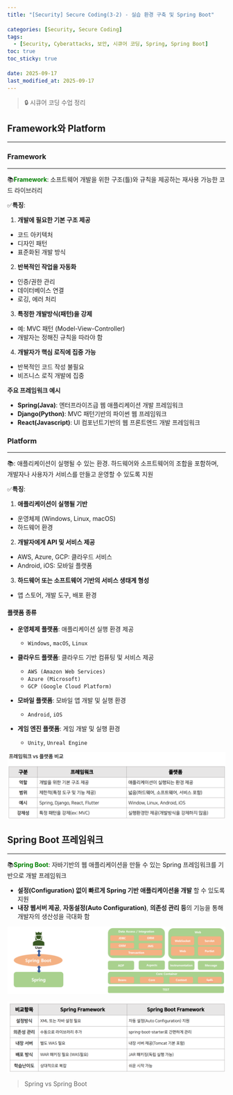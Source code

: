 ```yaml
---
title: "[Security] Secure Coding(3-2) - 실습 환경 구축 및 Spring Boot"

categories: [Security, Secure Coding]
tags:
  - [Security, Cyberattacks, 보안, 시큐어 코딩, Spring, Spring Boot]
toc: true
toc_sticky: true

date: 2025-09-17
last_modified_at: 2025-09-17
---
```

>🔒 시큐어 코딩 수업 정리

## Framework와 Platform
---
### Framework
---
📚**<span style="color: #008000">Framework</span>**: 소프트웨어 개발을 위한 구조(틀)와 규칙을 제공하는 재사용 가능한 코드 라이브러리

✅**특징**:  
1. **개발에 필요한 기본 구조 제공**
  * 코드 아키텍처
  * 디자인 패턴
  * 표준화된 개발 방식

2. **반복적인 작업을 자동화**
  * 인증/권한 관리
  * 데이터베이스 연결
  * 로깅, 에러 처리

3. **특정한 개발방식(패턴)을 강제**
  * 예: MVC 패턴 (Model-View-Controller)
  * 개발자는 정해진 규칙을 따라야 함

4. **개발자가 핵심 로직에 집중 가능**
  * 반복적인 코드 작성 불필요
  * 비즈니스 로직 개발에 집중

**주요 프레임워크 예시**
* **Spring(Java)**: 엔터프라이즈급 웹 애플리케이션 개발 프레임워크
* **Django(Python)**: MVC 패턴기반의 파이썬 웹 프레임워크
* **React(Javascript)**: UI 컴포넌트기반의 웹 프론트엔드 개발 프레임워크

### Platform
---
📚**<span style="color: #008000"></span>**: 애플리케이션이 실행될 수 있는 환경. 하드웨어와 소프트웨어의 조합을 포함하며, 개발자나 사용자가 서비스를 만들고 운영할 수 있도록 지원

✅**특징**:  
1. **애플리케이션이 실행될 기반**
  * 운영체제 (Windows, Linux, macOS)
  * 하드웨어 환경

2. **개발자에게 API 및 서비스 제공**
  * AWS, Azure, GCP: 클라우드 서비스
  * Android, iOS: 모바일 플랫폼

3. **하드웨어 또는 소프트웨어 기반의 서비스 생태계 형성**
  * 앱 스토어, 개발 도구, 배포 환경

#### 플랫폼 종류
* **운영체제 플랫폼**: 애플리케이션 실행 환경 제공
  * `Windows`, `macOS`, `Linux`

* **클라우드 플랫폼**: 클라우드 기반 컴퓨팅 및 서비스 제공
  * `AWS (Amazon Web Services)`
  * `Azure (Microsoft)`
  * `GCP (Google Cloud Platform)`

* **모바일 플랫폼**: 모바일 앱 개발 및 실행 환경
  * `Android`, `iOS`

* **게임 엔진 플랫폼**: 게임 개발 및 실행 환경
  * `Unity`, `Unreal Engine`

![alt text](../assets/img/SC/frameplat.png)

## Spring Boot 프레임워크
---
📚**<span style="color: #008000">Spring Boot</span>**: 자바기반의 웹 애플리케이션을 만들 수 있는 Spring 프레임워크를 기반으로 개발 프레임워크

* **설정(Configuration) 없이 빠르게 Spring 기반 애플리케이션을 개발** 할 수 있도록 지원
* **내장 웹서버 제공**, **자동설정(Auto Configuration)**, **의존성 관리 등**의 기능을 통해
개발자의 생산성을 극대화 함

![alt text](../assets/img/SC/springbootse.png)

![alt text](../assets/img/SC/springbootvsspring.png)
> Spring vs Spring Boot